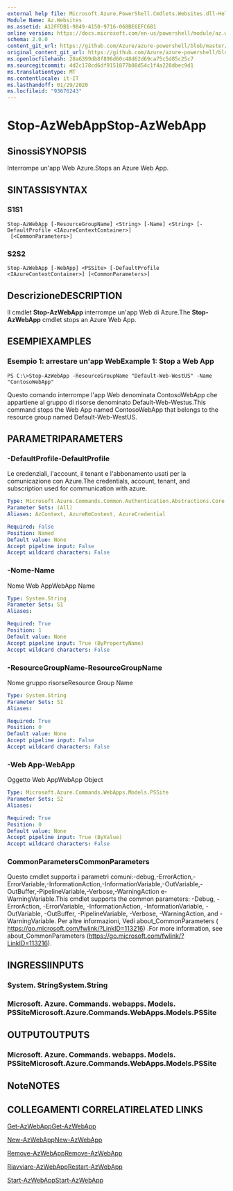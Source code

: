 ```yaml
---
external help file: Microsoft.Azure.PowerShell.Cmdlets.Websites.dll-Help.xml
Module Name: Az.Websites
ms.assetid: A12FFDB1-9849-4150-9716-068BE6EFC681
online version: https://docs.microsoft.com/en-us/powershell/module/az.websites/stop-azwebapp
schema: 2.0.0
content_git_url: https://github.com/Azure/azure-powershell/blob/master/src/Websites/Websites/help/Stop-AzWebApp.md
original_content_git_url: https://github.com/Azure/azure-powershell/blob/master/src/Websites/Websites/help/Stop-AzWebApp.md
ms.openlocfilehash: 28a6399db8f896d60c48d62d69ca75c5d85c25c7
ms.sourcegitcommit: 4d2c178cd6df9151877b08d54c1f4a228dbec9d1
ms.translationtype: MT
ms.contentlocale: it-IT
ms.lasthandoff: 01/29/2020
ms.locfileid: "93676243"
---
```

# <span data-ttu-id="19200-101">Stop-AzWebApp</span><span class="sxs-lookup"><span data-stu-id="19200-101">Stop-AzWebApp</span></span>

## <span data-ttu-id="19200-102">Sinossi</span><span class="sxs-lookup"><span data-stu-id="19200-102">SYNOPSIS</span></span>
<span data-ttu-id="19200-103">Interrompe un'app Web Azure.</span><span class="sxs-lookup"><span data-stu-id="19200-103">Stops an Azure Web App.</span></span>

## <span data-ttu-id="19200-104">SINTASSI</span><span class="sxs-lookup"><span data-stu-id="19200-104">SYNTAX</span></span>

### <span data-ttu-id="19200-105">S1</span><span class="sxs-lookup"><span data-stu-id="19200-105">S1</span></span>
```
Stop-AzWebApp [-ResourceGroupName] <String> [-Name] <String> [-DefaultProfile <IAzureContextContainer>]
 [<CommonParameters>]
```

### <span data-ttu-id="19200-106">S2</span><span class="sxs-lookup"><span data-stu-id="19200-106">S2</span></span>
```
Stop-AzWebApp [-WebApp] <PSSite> [-DefaultProfile <IAzureContextContainer>] [<CommonParameters>]
```

## <span data-ttu-id="19200-107">Descrizione</span><span class="sxs-lookup"><span data-stu-id="19200-107">DESCRIPTION</span></span>
<span data-ttu-id="19200-108">Il cmdlet **Stop-AzWebApp** interrompe un'app Web di Azure.</span><span class="sxs-lookup"><span data-stu-id="19200-108">The **Stop-AzWebApp** cmdlet stops an Azure Web App.</span></span>

## <span data-ttu-id="19200-109">ESEMPI</span><span class="sxs-lookup"><span data-stu-id="19200-109">EXAMPLES</span></span>

### <span data-ttu-id="19200-110">Esempio 1: arrestare un'app Web</span><span class="sxs-lookup"><span data-stu-id="19200-110">Example 1: Stop a Web App</span></span>
```
PS C:\>Stop-AzWebApp -ResourceGroupName "Default-Web-WestUS" -Name "ContosoWebApp"
```

<span data-ttu-id="19200-111">Questo comando interrompe l'app Web denominata ContosoWebApp che appartiene al gruppo di risorse denominato Default-Web-Westus.</span><span class="sxs-lookup"><span data-stu-id="19200-111">This command stops the Web App named ContosoWebApp that belongs to the resource group named Default-Web-WestUS.</span></span>

## <span data-ttu-id="19200-112">PARAMETRI</span><span class="sxs-lookup"><span data-stu-id="19200-112">PARAMETERS</span></span>

### <span data-ttu-id="19200-113">-DefaultProfile</span><span class="sxs-lookup"><span data-stu-id="19200-113">-DefaultProfile</span></span>
<span data-ttu-id="19200-114">Le credenziali, l'account, il tenant e l'abbonamento usati per la comunicazione con Azure.</span><span class="sxs-lookup"><span data-stu-id="19200-114">The credentials, account, tenant, and subscription used for communication with azure.</span></span>

```yaml
Type: Microsoft.Azure.Commands.Common.Authentication.Abstractions.Core.IAzureContextContainer
Parameter Sets: (All)
Aliases: AzContext, AzureRmContext, AzureCredential

Required: False
Position: Named
Default value: None
Accept pipeline input: False
Accept wildcard characters: False
```

### <span data-ttu-id="19200-115">-Nome</span><span class="sxs-lookup"><span data-stu-id="19200-115">-Name</span></span>
<span data-ttu-id="19200-116">Nome Web App</span><span class="sxs-lookup"><span data-stu-id="19200-116">WebApp Name</span></span>

```yaml
Type: System.String
Parameter Sets: S1
Aliases:

Required: True
Position: 1
Default value: None
Accept pipeline input: True (ByPropertyName)
Accept wildcard characters: False
```

### <span data-ttu-id="19200-117">-ResourceGroupName</span><span class="sxs-lookup"><span data-stu-id="19200-117">-ResourceGroupName</span></span>
<span data-ttu-id="19200-118">Nome gruppo risorse</span><span class="sxs-lookup"><span data-stu-id="19200-118">Resource Group Name</span></span>

```yaml
Type: System.String
Parameter Sets: S1
Aliases:

Required: True
Position: 0
Default value: None
Accept pipeline input: False
Accept wildcard characters: False
```

### <span data-ttu-id="19200-119">-Web App</span><span class="sxs-lookup"><span data-stu-id="19200-119">-WebApp</span></span>
<span data-ttu-id="19200-120">Oggetto Web App</span><span class="sxs-lookup"><span data-stu-id="19200-120">WebApp Object</span></span>

```yaml
Type: Microsoft.Azure.Commands.WebApps.Models.PSSite
Parameter Sets: S2
Aliases:

Required: True
Position: 0
Default value: None
Accept pipeline input: True (ByValue)
Accept wildcard characters: False
```

### <span data-ttu-id="19200-121">CommonParameters</span><span class="sxs-lookup"><span data-stu-id="19200-121">CommonParameters</span></span>
<span data-ttu-id="19200-122">Questo cmdlet supporta i parametri comuni:-debug,-ErrorAction,-ErrorVariable,-InformationAction,-InformationVariable,-OutVariable,-OutBuffer,-PipelineVariable,-Verbose,-WarningAction e-WarningVariable.</span><span class="sxs-lookup"><span data-stu-id="19200-122">This cmdlet supports the common parameters: -Debug, -ErrorAction, -ErrorVariable, -InformationAction, -InformationVariable, -OutVariable, -OutBuffer, -PipelineVariable, -Verbose, -WarningAction, and -WarningVariable.</span></span> <span data-ttu-id="19200-123">Per altre informazioni, Vedi about_CommonParameters ( https://go.microsoft.com/fwlink/?LinkID=113216) .</span><span class="sxs-lookup"><span data-stu-id="19200-123">For more information, see about_CommonParameters (https://go.microsoft.com/fwlink/?LinkID=113216).</span></span>

## <span data-ttu-id="19200-124">INGRESSI</span><span class="sxs-lookup"><span data-stu-id="19200-124">INPUTS</span></span>

### <span data-ttu-id="19200-125">System. String</span><span class="sxs-lookup"><span data-stu-id="19200-125">System.String</span></span>

### <span data-ttu-id="19200-126">Microsoft. Azure. Commands. webapps. Models. PSSite</span><span class="sxs-lookup"><span data-stu-id="19200-126">Microsoft.Azure.Commands.WebApps.Models.PSSite</span></span>

## <span data-ttu-id="19200-127">OUTPUT</span><span class="sxs-lookup"><span data-stu-id="19200-127">OUTPUTS</span></span>

### <span data-ttu-id="19200-128">Microsoft. Azure. Commands. webapps. Models. PSSite</span><span class="sxs-lookup"><span data-stu-id="19200-128">Microsoft.Azure.Commands.WebApps.Models.PSSite</span></span>

## <span data-ttu-id="19200-129">Note</span><span class="sxs-lookup"><span data-stu-id="19200-129">NOTES</span></span>

## <span data-ttu-id="19200-130">COLLEGAMENTI CORRELATI</span><span class="sxs-lookup"><span data-stu-id="19200-130">RELATED LINKS</span></span>

[<span data-ttu-id="19200-131">Get-AzWebApp</span><span class="sxs-lookup"><span data-stu-id="19200-131">Get-AzWebApp</span></span>](./Get-AzWebApp.md)

[<span data-ttu-id="19200-132">New-AzWebApp</span><span class="sxs-lookup"><span data-stu-id="19200-132">New-AzWebApp</span></span>](./New-AzWebApp.md)

[<span data-ttu-id="19200-133">Remove-AzWebApp</span><span class="sxs-lookup"><span data-stu-id="19200-133">Remove-AzWebApp</span></span>](./Remove-AzWebApp.md)

[<span data-ttu-id="19200-134">Riavviare-AzWebApp</span><span class="sxs-lookup"><span data-stu-id="19200-134">Restart-AzWebApp</span></span>](./Restart-AzWebApp.md)

[<span data-ttu-id="19200-135">Start-AzWebApp</span><span class="sxs-lookup"><span data-stu-id="19200-135">Start-AzWebApp</span></span>](./Start-AzWebApp.md)


